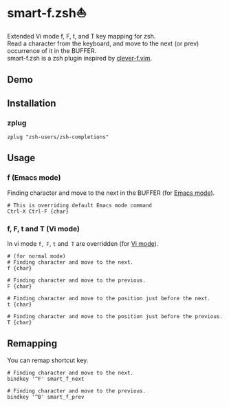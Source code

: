# smart-f.zsh⛵️
Extended Vi mode f, F, t, and T key mapping for zsh.  
Read a character from the keyboard, and move to the next (or prev) occurrence of it in the BUFFER.  
smart-f.zsh is a zsh plugin inspired by [clever-f.vim](https://github.com/rhysd/clever-f.vim).

## Demo

## Installation
### zplug

```
zplug "zsh-users/zsh-completions"
```

## Usage
### f (Emacs mode)
Finding character and move to the next in the BUFFER (for [Emacs mode](http://zsh.sourceforge.net/Doc/Release/Zsh-Line-Editor.html)).

```
# This is overriding default Emacs mode command
Ctrl-X Ctrl-F {char}
```

### f, F, t and T (Vi mode)
In vi mode `f`,` F`, `t` and` T` are overridden (for [Vi mode](http://zsh.sourceforge.net/Doc/Release/Zsh-Line-Editor.html)).

```
# (for normal mode)
# Finding character and move to the next.
f {char}

# Finding character and move to the previous.
F {char}

# Finding character and move to the position just before the next.
t {char}

# Finding character and move to the position just before the previous.
T {char}
```

## Remapping
You can remap shortcut key.

```
# Finding character and move to the next.
bindkey '^F' smart_f_next

# Finding character and move to the previous.
bindkey '^B' smart_f_prev
```

